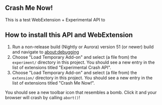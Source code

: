 ## Crash Me Now!

This is a test WebExtension + Experimental API to 

## How to install this API and WebExtension

1. Run a non-release build (Nightly or Aurora) version 51 (or newer)
   build and navigate to [about:debugging](about:debugging)
2. Choose "Load Temporary Add-on" and select (a file from) the
   `experiment/` directory in this project.  You should see
   a new entry in the list of extensions titled "Experimental Crash API".
3. Choose "Load Temporary Add-on" and select (a file from) the
   `extension/` directory in this project.  You should see a new entry
   in the list of extensions titled "Crash Me Now!".

You should see a new toolbar icon that resembles a bomb.
Click it and your browser will crash by calling `abort()`!
